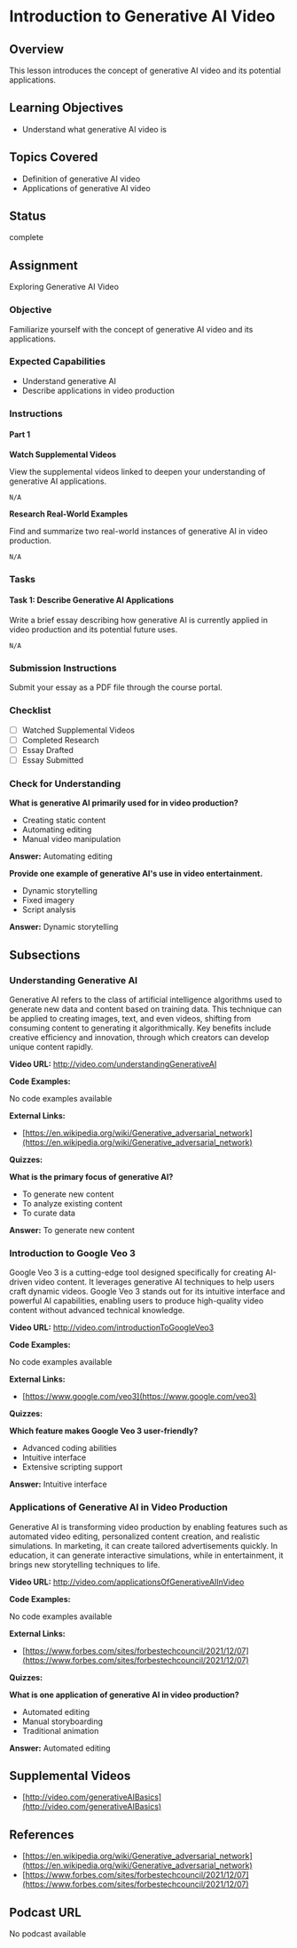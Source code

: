# Introduction to Generative AI Video

## Overview

This lesson introduces the concept of generative AI video and its potential applications.

## Learning Objectives

- Understand what generative AI video is

## Topics Covered

- Definition of generative AI video
- Applications of generative AI video

## Status

complete

## Assignment

Exploring Generative AI Video

### Objective

Familiarize yourself with the concept of generative AI video and its applications.

### Expected Capabilities

- Understand generative AI
- Describe applications in video production

### Instructions

#### Part 1

**Watch Supplemental Videos**

View the supplemental videos linked to deepen your understanding of generative AI applications.

```
N/A
```

**Research Real-World Examples**

Find and summarize two real-world instances of generative AI in video production.

```
N/A
```

### Tasks

#### Task 1: Describe Generative AI Applications

Write a brief essay describing how generative AI is currently applied in video production and its potential future uses.

```
N/A
```

### Submission Instructions

Submit your essay as a PDF file through the course portal.

### Checklist

- [ ] Watched Supplemental Videos
- [ ] Completed Research
- [ ] Essay Drafted
- [ ] Essay Submitted

### Check for Understanding

**What is generative AI primarily used for in video production?**

- Creating static content
- Automating editing
- Manual video manipulation

**Answer:** Automating editing

**Provide one example of generative AI's use in video entertainment.**

- Dynamic storytelling
- Fixed imagery
- Script analysis

**Answer:** Dynamic storytelling

## Subsections

### Understanding Generative AI

Generative AI refers to the class of artificial intelligence algorithms used to generate new data and content based on training data. This technique can be applied to creating images, text, and even videos, shifting from consuming content to generating it algorithmically. Key benefits include creative efficiency and innovation, through which creators can develop unique content rapidly.

**Video URL:** http://video.com/understandingGenerativeAI

**Code Examples:**

No code examples available

**External Links:**

- [https://en.wikipedia.org/wiki/Generative_adversarial_network](https://en.wikipedia.org/wiki/Generative_adversarial_network)

**Quizzes:**

**What is the primary focus of generative AI?**

- To generate new content
- To analyze existing content
- To curate data

**Answer:** To generate new content

### Introduction to Google Veo 3

Google Veo 3 is a cutting-edge tool designed specifically for creating AI-driven video content. It leverages generative AI techniques to help users craft dynamic videos. Google Veo 3 stands out for its intuitive interface and powerful AI capabilities, enabling users to produce high-quality video content without advanced technical knowledge.

**Video URL:** http://video.com/introductionToGoogleVeo3

**Code Examples:**

No code examples available

**External Links:**

- [https://www.google.com/veo3](https://www.google.com/veo3)

**Quizzes:**

**Which feature makes Google Veo 3 user-friendly?**

- Advanced coding abilities
- Intuitive interface
- Extensive scripting support

**Answer:** Intuitive interface

### Applications of Generative AI in Video Production

Generative AI is transforming video production by enabling features such as automated video editing, personalized content creation, and realistic simulations. In marketing, it can create tailored advertisements quickly. In education, it can generate interactive simulations, while in entertainment, it brings new storytelling techniques to life.

**Video URL:** http://video.com/applicationsOfGenerativeAIInVideo

**Code Examples:**

No code examples available

**External Links:**

- [https://www.forbes.com/sites/forbestechcouncil/2021/12/07](https://www.forbes.com/sites/forbestechcouncil/2021/12/07)

**Quizzes:**

**What is one application of generative AI in video production?**

- Automated editing
- Manual storyboarding
- Traditional animation

**Answer:** Automated editing

## Supplemental Videos

- [http://video.com/generativeAIBasics](http://video.com/generativeAIBasics)

## References

- [https://en.wikipedia.org/wiki/Generative_adversarial_network](https://en.wikipedia.org/wiki/Generative_adversarial_network)
- [https://www.forbes.com/sites/forbestechcouncil/2021/12/07](https://www.forbes.com/sites/forbestechcouncil/2021/12/07)

## Podcast URL

No podcast available